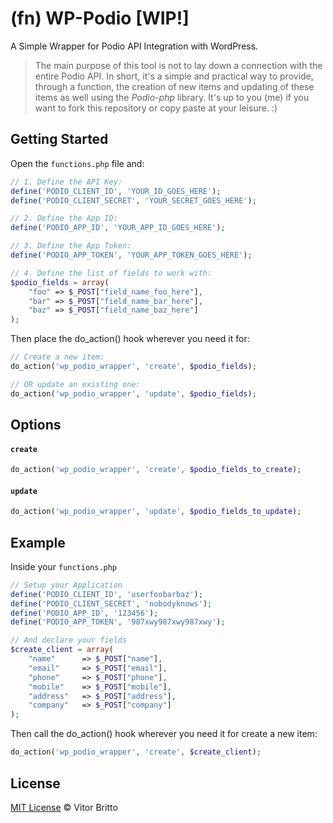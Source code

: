 # (fn) WP-Podio [WIP!]

A Simple Wrapper for Podio API Integration with WordPress.

> The main purpose of this tool is not to lay down a connection with the entire Podio API. In short, it's a simple and practical way to provide, through a function, the creation of new items and updating of these items as well using the _Podio-php_ library.
> It's up to you (me) if you want to fork this repository or copy paste at your leisure. :)


## Getting Started

Open the `functions.php` file and:

```php
// 1. Define the API Key:
define('PODIO_CLIENT_ID', 'YOUR_ID_GOES_HERE');
define('PODIO_CLIENT_SECRET', 'YOUR_SECRET_GOES_HERE');

// 2. Define the App ID:
define('PODIO_APP_ID', 'YOUR_APP_ID_GOES_HERE');

// 3. Define the App Token:
define('PODIO_APP_TOKEN', 'YOUR_APP_TOKEN_GOES_HERE');

// 4. Define the list of fields to work with:
$podio_fields = array(
    "foo" => $_POST["field_name_foo_here"],
    "bar" => $_POST["field_name_bar_here"],
    "baz" => $_POST["field_name_baz_here"]
);
```

Then place the do_action() hook wherever you need it for:

```php
// Create a new item:
do_action('wp_podio_wrapper', 'create', $podio_fields);

// OR update an existing one:
do_action('wp_podio_wrapper', 'update', $podio_fields);
```

## Options

#### `create`

```php
do_action('wp_podio_wrapper', 'create', $podio_fields_to_create);
```

#### `update`

```php
do_action('wp_podio_wrapper', 'update', $podio_fields_to_update);
```


## Example

Inside your `functions.php`

```php
// Setup your Application
define('PODIO_CLIENT_ID', 'userfoobarbaz');
define('PODIO_CLIENT_SECRET', 'nobodyknows');
define('PODIO_APP_ID', '123456');
define('PODIO_APP_TOKEN', '987xwy987xwy987xwy');

// And declare your fields
$create_client = array(
    "name"      => $_POST["name"],
    "email"     => $_POST["email"],
    "phone"     => $_POST["phone"],
    "mobile"    => $_POST["mobile"],
    "address"   => $_POST["address"],
    "company"   => $_POST["company"]
);
```

Then call the do_action() hook wherever you need it for create a new item:

```php
do_action('wp_podio_wrapper', 'create', $create_client);
```


## License

[MIT License](http://vitorbritto.mit-license.org/) © Vitor Britto
